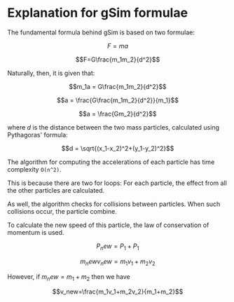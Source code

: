 # Explanation for gSim formulae

The fundamental formula behind gSim is based on two formulae:

$$F=ma$$

$$F=G\frac{m_1m_2}{d^2}$$

Naturally, then, it is given that:

$$m_1a = G\frac{m_1m_2}{d^2}$$

$$a = \frac{G\frac{m_1m_2}{d^2}}{m_1}$$

$$a = \frac{Gm_2}{d^2}$$

where $d$ is the distance between the two mass particles, calculated using Pythagoras' formula:

$$d = \sqrt{(x_1-x_2)^2+(y_1-y_2)^2}$$

The algorithm for computing the accelerations of each particle has time complexity `O(n^2)`.

This is because there are two for loops: For each particle, the effect from all the other particles are calculated.

As well, the algorithm checks for collisions between particles. When such collisions occur, the particle combine.

To calculate the new speed of this particle, the law of conservation of momentum is used.

$$P_new=P_1+P_1$$

$$m_newv_new=m_1v_1+m_2v_2$$

However, if $m_new=m_1+m_2$ then we have

$$v_new=\frac{m_1v_1+m_2v_2}{m_1+m_2}$$
